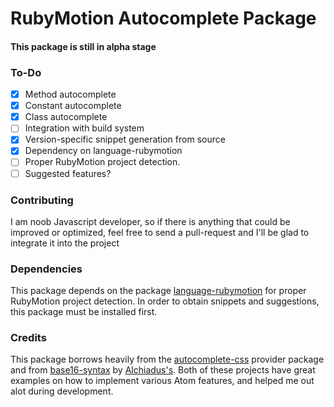 # RubyMotion Autocomplete Package
#### This package is still in alpha stage

### To-Do
- [X] Method autocomplete
- [X] Constant autocomplete
- [X] Class autocomplete
- [ ] Integration with build system
- [X] Version-specific snippet generation from source
- [X] Dependency on language-rubymotion
- [ ] Proper RubyMotion project detection.
- [ ] Suggested features?

### Contributing
I am noob Javascript developer, so if there is anything that could be improved or optimized, feel free to send a pull-request and I'll be glad to integrate it into the project

### Dependencies
This package depends on the package [language-rubymotion](https://github.com/awernick/language-rubymotion) for proper RubyMotion project detection.
In order to obtain snippets and suggestions, this package must be installed first.

### Credits
This package borrows heavily from the [autocomplete-css](https://github.com/atom/autocomplete-css) provider package and from [base16-syntax](https://github.com/Alchiadus/base16-syntax) by [Alchiadus's](https://github.com/Alchiadus). Both of these projects have great examples on how to implement various Atom features, and helped me out alot during development.
